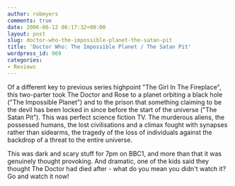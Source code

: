 ```yaml
---
author: robmyers
comments: true
date: 2006-06-12 06:17:32+00:00
layout: post
slug: doctor-who-the-impossible-planet-the-satan-pit
title: 'Doctor Who: The Impossible Planet / The Satan Pit'
wordpress_id: 969
categories:
- Reviews
---
```


  
Of a different key to previous series highpoint "The Girl In The Fireplace", this two-parter took The Doctor and Rose to a planet orbiting a black hole ("The Impossible Planet") and to the prison that something claiming to be the devil has been locked in since before the start of the universe ("The Satan Pit"). This was perfect science fiction TV. The murderous aliens, the possessed humans, the lost civilisations and a climax fought with synapses rather than sidearms, the tragedy of the loss of individuals against the backdrop of a threat to the entire universe.  


  
This was dark and scary stuff for 7pm on BBC1, and more than that it was genuinely thought provoking. And dramatic, one of the kids said they thought The Doctor had died after - what do you mean you didn't watch it? Go and watch it now!  


  


